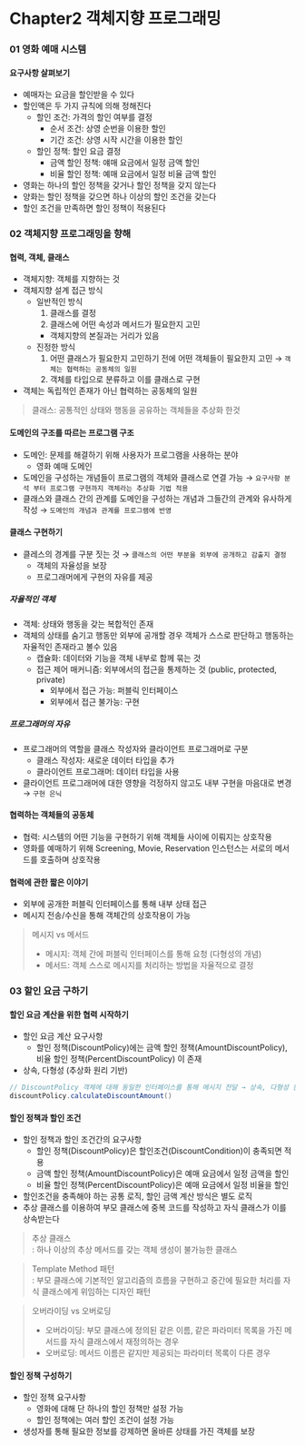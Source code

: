 # Chapter2 객체지향 프로그래밍

### 01 영화 예매 시스템
#### 요구사항 살펴보기
* 예매자는 요금을 할인받을 수 있다
* 할인액은 두 가지 규칙에 의해 정해진다
    * 할인 조건: 가격의 할인 여부를 결정
        * 순서 조건: 상영 순번을 이용한 할인
        * 기간 조건: 상영 시작 시간을 이용한 할인
    * 할인 정책: 할인 요금 결정
        * 금액 할인 정책: 얘매 요금에서 일정 금액 할인
        * 비율 할인 정책: 예매 요금에서 일정 비율 금액 할인
* 영화는 하나의 할인 정책을 갖거나 할인 정책을 갖지 않는다
* 양화는 할인 정책을 갖으면 하나 이상의 할인 조건을 갖는다
* 할인 조건을 만족하면 할인 정책이 적용된다

### 02 객체지향 프로그래밍을 향해
#### 협력, 객체, 클래스
* 객체지향: 객체를 지향하는 것
* 객체지향 설계 접근 방식
    * 일반적인 방식
        1. 클래스를 결정
        2. 클래스에 어떤 속성과 메서드가 필요한지 고민
        * 객체지향의 본질과는 거리가 있음
    * 진정한 방식
        1. 어떤 클래스가 필요한지 고민하기 전에 어떤 객체들이 필요한지 고민 
            → `객체는 협력하는 공동체의 일원`
        2. 객체를 타입으로 분류하고 이를 클래스로 구현
* 객체는 독립적인 존재가 아닌 협력하는 공동체의 일원

> 클래스: 공통적인 상태와 행동을 공유하는 객체들을 추상화 한것

#### 도메인의 구조를 따르는 프로그램 구조
* 도메인: 문제를 해결하기 위해 사용자가 프로그램을 사용하는 분야
    * 영화 예매 도메인
* 도메인을 구성하는 개념들이 프로그램의 객체와 클래스로 연결 가능 
    → `요구사항 분석 부터 프로그램 구현까지 객체라는 추상화 기법 적용`
* 클래스와 클래스 간의 관계를 도메인을 구성하는 개념과 그들간의 관계와 유사하게 작성 
    → `도메인의 개념과 관계를 프로그램에 반영`

#### 클래스 구현하기
* 클레스의 경계를 구분 짓는 것 → `클래스의 어떤 부분을 외부에 공개하고 감출지 결정`
    * 객체의 자율성을 보장
    * 프로그래머에게 구현의 자유를 제공

##### 자율적인 객체
* 객체: 상태와 행동을 갖는 복합적인 존재
* 객체의 상태를 숨기고 행동만 외부에 공개할 경우 객체가 스스로 판단하고 행동하는 자율적인 존재라고 볼수 있음
    * 캡슐화: 데이터와 기능을 객체 내부로 함께 묶는 것
    * 접근 제어 매커니즘: 외부에서의 접근을 통제하는 것 (public, protected, private)
        * 외부에서 접근 가능: 퍼블릭 인터페이스
        * 외부에서 접근 불가능: 구현

##### 프로그래머의 자유
* 프로그래머의 역할을 클래스 작성자와 클라이언트 프로그래머로 구분
    * 클래스 작성자: 새로운 데이터 타입을 추가
    * 클라이언트 프로그래머: 데이터 타입을 사용
* 클라이언트 프로그래머에 대한 영향을 걱정하지 않고도 내부 구현을 마음대로 변경 
    → `구현 은닉`

#### 협력하는 객체들의 공동체
* 협력: 시스템의 어떤 기능을 구현하기 위해 객체들 사이에 이뤄지는 상호작용
* 영화를 예매하기 위해 Screening, Movie, Reservation 인스턴스는 서로의 메서드를 호출하며 상호작용

#### 협력에 관한 짧은 이야기
* 외부에 공개한 퍼블릭 인터페이스를 통해 내부 상태 접근
* 메시지 전송/수신을 통해 객체간의 상호작용이 가능

> 메시지 vs 메서드  
> * 메시지: 객체 간에 퍼블릭 인터페이스를 통해 요청 (다형성의 개념)
> * 메서드: 객체 스스로 메시지를 처리하는 방법을 자율적으로 결정

### 03 할인 요금 구하기
#### 할인 요금 계산을 위한 협력 시작하기
* 할인 요금 계산 요구사항
    * 할인 정책(DiscountPolicy)에는 금액 할인 정책(AmountDiscountPolicy), 비율 할인 정책(PercentDiscountPolicy) 이 존재
* 상속, 다형성 (추상화 원리 기반)

```java
// DiscountPolicy 객체에 대해 동일한 인터페이스를 통해 메시지 전달 → 상속, 다형성 원리
discountPolicy.calculateDiscountAmount()
```

#### 할인 정책과 할인 조건
* 할인 정책과 할인 조건간의 요구사항
    * 할인 정책(DiscountPolicy)은 할인조건(DiscountCondition)이 충족되면 적용
    * 금액 할인 정책(AmountDiscountPolicy)은 예매 요금에서 일정 금액을 할인
    * 비율 할인 정책(PercentDiscountPolicy)은 예매 요금에서 일정 비율을 할인
* 할인조건을 충족해야 하는 공통 로직, 할인 금액 계산 방식은 별도 로직
* 추상 클래스를 이용하여 부모 클래스에 중복 코드를 작성하고 자식 클래스가 이를 상속받는다

> 추상 클래스  
> : 하나 이상의 추상 메서드를 갖는 객체 생성이 불가능한 클래스 

> Template Method 패턴  
> : 부모 클래스에 기본적인 알고리즘의 흐름을 구현하고 중간에 필요한 처리를 자식 클래스에게 위임하는 디자인 패턴

> 오버라이딩 vs 오버로딩   
> * 오버라이딩: 부모 클래스에 정의된 같은 이름, 같은 파라미터 목록을 가진 메서드를 자식 클래스에서 재정의하는 경우
> * 오버로딩: 메서드 이름은 같지만 제공되는 파라미터 목록이 다른 경우

#### 할인 정책 구성하기
* 할인 정책 요구사항
    * 영화에 대해 단 하나의 할인 정책만 설정 가능
    * 할인 정책에는 여러 할인 조건이 설정 가능
* 생성자를 통해 필요한 정보를 강제하면 올바른 상태를 가진 객체를 보장
